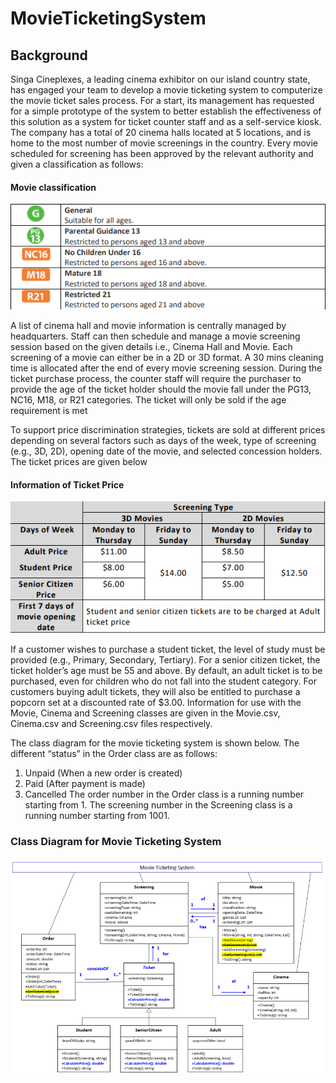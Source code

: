 # MovieTicketingSystem

## Background 
Singa Cineplexes, a leading cinema exhibitor on our island country state, has engaged your 
team to develop a movie ticketing system to computerize the movie ticket sales process. 
For a start, its management has requested for a simple prototype of the system to better 
establish the effectiveness of this solution as a system for ticket counter staff and as a 
self-service kiosk. 
The company has a total of 20 cinema halls located at 5 locations, and is home to the most 
number of movie screenings in the country. Every movie scheduled for screening has been 
approved by the relevant authority and given a classification as follows:

#### Movie classification
![MovieClassification](https://github.com/WongGuoFung/MovieTicketingSystem/blob/master/Pictures/MovieClassification.PNG)

A list of cinema hall and movie information is centrally managed by headquarters. Staff 
can then schedule and manage a movie screening session based on the given details i.e., 
Cinema Hall and Movie. Each screening of a movie can either be in a 2D or 3D format. A 
30 mins cleaning time is allocated after the end of every movie screening session.
During the ticket purchase process, the counter staff will require the purchaser to provide 
the age of the ticket holder should the movie fall under the PG13, NC16, M18, or R21 
categories. The ticket will only be sold if the age requirement is met

To support price discrimination strategies, tickets are sold at different prices depending 
on several factors such as days of the week, type of screening (e.g., 3D, 2D), opening date 
of the movie, and selected concession holders. The ticket prices are given below

#### Information of Ticket Price
![Information of Ticket Price](https://github.com/WongGuoFung/MovieTicketingSystem/blob/master/Pictures/InformationOfTicketPrice.PNG)

If a customer wishes to purchase a student ticket, the level of study must be provided 
(e.g., Primary, Secondary, Tertiary). For a senior citizen ticket, the ticket holder’s age must 
be 55 and above. By default, an adult ticket is to be purchased, even for children who do 
not fall into the student category. For customers buying adult tickets, they will also be 
entitled to purchase a popcorn set at a discounted rate of $3.00. 
Information for use with the Movie, Cinema and Screening classes are given in the
Movie.csv, Cinema.csv and Screening.csv files respectively.

The class diagram for the movie ticketing system is shown below.
The different “status” in the Order class are as follows:
1. Unpaid (When a new order is created)
2. Paid (After payment is made)
3. Cancelled
The order number in the Order class is a running number starting from 1.
The screening number in the Screening class is a running number starting from 1001. 

### Class Diagram for Movie Ticketing System
![Class Diagram For Movie Ticketing System](https://github.com/WongGuoFung/MovieTicketingSystem/blob/master/Pictures/ClassDiagramForMovieTicketingSystem.PNG)
